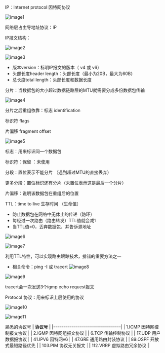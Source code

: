 IP：Internet protocol 因特网协议

![image1](D:/note/HCIA/resources/ef746a3a515a48a484520e68aa6079ad.jpg)

网络层占主导地址协议：IP

IP报文结构：

![image2](D:/note/HCIA/resources/73d578795f4b4dada396fe21fcff3141.jpg)

![image3](D:/note/HCIA/resources/c49b6e3d5eec412c99b896848a279d25.jpg)

- 版本version：标明IP报文的版本（ v4 或 v6）
- 头部长度header length：头部长度（最小为20B，最大为60B）
- 总长度total length：头部长度和数据长度

分片：当数据包的大小超过数据链路层的MTU就需要分成多份数据包传输

![image4](D:/note/HCIA/resources/abc546c444ce4c0e9834d9723b237276.jpg)

分片之后重组依靠：标志 identification

 标识符 flags

 片偏移 fragment offset

![image5](D:/note/HCIA/resources/8b59c0846268416baad51a06326f65e3.jpg)

标志：用来标识同一个数据包

标识符：保留 ：未使用

 分段：置位表示不能分片 （遇到超过MTU的直接丢弃）

 更多分段：置位标识还有分片（未置位表示这是最后一个分片）

片偏移：说明该数据包在重组后的位置

TTL：time to live 生存时间 （生命值）
- 防止数据包在网络中无休止的传递（防环）
- 每经过一次路由（路由转发）TTL值就会减1
- 当TTL值=0，丢弃数据包，并告诉源地址

![image6](D:/note/HCIA/resources/ae83d9591dab48938ef8defbc571fd8e.jpg)

![image7](D:/note/HCIA/resources/a266f9dc9de34f169279e7a39706022b.jpg)

利用TTL特性，可以实现路由跟踪技术，排错的重要方法之一
- 相关命令：ping -I 或 tracert
![image8](D:/note/HCIA/resources/8b90173c4deb46afb9a1af76e48c055c.jpg)

![image9](D:/note/HCIA/resources/749df18087a84b32a0a080e7dc7809c9.jpg)

tracert会一次发送3个igmp echo request报文

Protocol 协议：用来标识上层使用的协议

![image10](D:/note/HCIA/resources/ec97a165a55845f6a2e59d272c37a5ed.jpg)

![image11](D:/note/HCIA/resources/7fc50b5ef4a74744bf492559b03584c5.jpg)

熟悉的协议号
| **协议号**                       |
|----------------------------------|
| 1.ICMP 因特网控制报文协议  |
| 2.IGMP 因特网组报文协议   |
| 6.TCP 传输控制协议     |
| 17.UDP 用户数据报协议     |
| 41.IPV6 因特网v6         |
| 47.GRE 通用路由封装协议  |
| 89.OSPF 开放式最短路径优先 |
| 103.PIM 协议无关报文      |
| 112.VRRP 虚拟路由冗余协议    |

